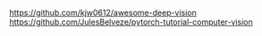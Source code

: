 

<!--
 * @version:
 * @Author:  StevenJokess https://github.com/StevenJokess
 * @Date: 2020-12-22 00:22:59
 * @LastEditors:  StevenJokess https://github.com/StevenJokess
 * @LastEditTime: 2020-12-25 00:01:47
 * @Description:
 * @TODO::
 * @Reference:
-->
https://github.com/kjw0612/awesome-deep-vision
https://github.com/JulesBelveze/pytorch-tutorial-computer-vision
